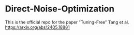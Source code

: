 # Direct-Noise-Optimization
This is the official repo for the paper "Tuning-Free" Tang et al. https://arxiv.org/abs/2405.18881
